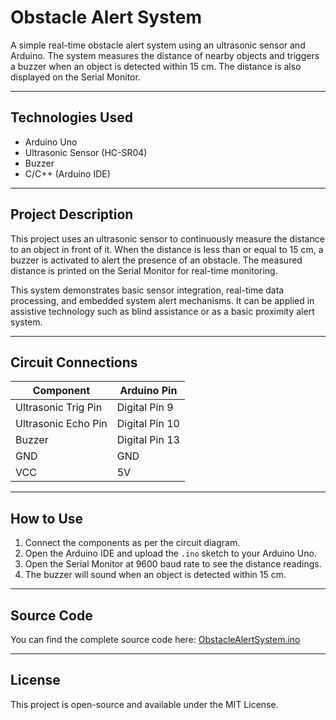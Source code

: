 # Obstacle Alert System

A simple real-time obstacle alert system using an ultrasonic sensor and Arduino. The system measures the distance of nearby objects and triggers a buzzer when an object is detected within 15 cm. The distance is also displayed on the Serial Monitor.

---

## Technologies Used
- Arduino Uno
- Ultrasonic Sensor (HC-SR04)
- Buzzer
- C/C++ (Arduino IDE)

---

## Project Description
This project uses an ultrasonic sensor to continuously measure the distance to an object in front of it. When the distance is less than or equal to 15 cm, a buzzer is activated to alert the presence of an obstacle. The measured distance is printed on the Serial Monitor for real-time monitoring.

This system demonstrates basic sensor integration, real-time data processing, and embedded system alert mechanisms. It can be applied in assistive technology such as blind assistance or as a basic proximity alert system.

---

## Circuit Connections
| Component           | Arduino Pin         |
|---------------------|---------------------|
| Ultrasonic Trig Pin | Digital Pin 9       |
| Ultrasonic Echo Pin | Digital Pin 10      |
| Buzzer              | Digital Pin 13      |
| GND                 | GND                 |
| VCC                 | 5V                  |

---

## How to Use
1. Connect the components as per the circuit diagram.
2. Open the Arduino IDE and upload the `.ino` sketch to your Arduino Uno.
3. Open the Serial Monitor at 9600 baud rate to see the distance readings.
4. The buzzer will sound when an object is detected within 15 cm.

---

## Source Code
You can find the complete source code here: [ObstacleAlertSystem.ino](ObstacleAlertSystem.ino)

---

## License
This project is open-source and available under the MIT License.
